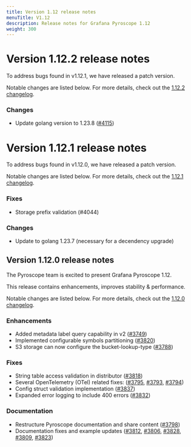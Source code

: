 ```yaml
---
title: Version 1.12 release notes
menuTitle: V1.12
description: Release notes for Grafana Pyroscope 1.12
weight: 300
---
```


# Version 1.12.2 release notes

To address bugs found in v1.12.1, we have released a patch version.

Notable changes are listed below. For more details, check out the [1.12.2 changelog](https://github.com/grafana/pyroscope/compare/v1.12.1...v1.12.2).

### Changes
* Update golang version to 1.23.8 ([#4115](https://github.com/grafana/pyroscope/pull/4115))

# Version 1.12.1 release notes

To address bugs found in v1.12.0, we have released a patch version.

Notable changes are listed below. For more details, check out the [1.12.1 changelog](https://github.com/grafana/pyroscope/compare/v1.12.0...v1.12.1).

### Fixes
* Storage prefix validation (#4044)

### Changes
* Update to golang 1.23.7 (necessary for a decendency upgrade)

## Version 1.12.0 release notes

The Pyroscope team is excited to present Grafana Pyroscope 1.12.

This release contains enhancements, improves stability & performance.

Notable changes are listed below. For more details, check out the [1.12.0 changelog](https://github.com/grafana/pyroscope/compare/v1.11.0...v1.12.0).

### Enhancements

* Added metadata label query capability in v2 ([#3749](https://github.com/grafana/pyroscope/pull/3749))
* Implemented configurable symbols partitioning ([#3820](https://github.com/grafana/pyroscope/pull/3820))
* S3 storage can now configure the  bucket-lookup-type ([#3788](https://github.com/grafana/pyroscope/pull/3788))

### Fixes
* String table access validation in distributor ([#3818](https://github.com/grafana/pyroscope/pull/3818))
* Several OpenTelemetry (OTel) related fixes: ([#3795](https://github.com/grafana/pyroscope/pull/3795), [#3793](https://github.com/grafana/pyroscope/pull/3793), [#3794](https://github.com/grafana/pyroscope/pull/3794))
* Config struct validation implementation ([#3837](https://github.com/grafana/pyroscope/pull/3837))
* Expanded error logging to include 400 errors ([#3832](https://github.com/grafana/pyroscope/pull/3832))

### Documentation
* Restructure Pyroscope documentation and share content ([#3798](https://github.com/grafana/pyroscope/pull/3798))
* Documentation fixes and example updates ([#3812](https://github.com/grafana/pyroscope/pull/3812), [#3806](https://github.com/grafana/pyroscope/pull/3806), [#3828](https://github.com/grafana/pyroscope/pull/3828), [#3809](https://github.com/grafana/pyroscope/pull/3809), [#3823](https://github.com/grafana/pyroscope/pull/3823))
